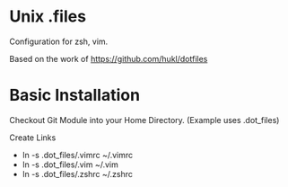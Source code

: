 Unix .files
========

Configuration for zsh, vim.

Based on the work of https://github.com/hukl/dotfiles

Basic Installation
===================

Checkout Git Module into your Home Directory.
(Example uses .dot_files)

Create Links

* ln -s .dot_files/.vimrc ~/.vimrc
* ln -s .dot_files/.vim ~/.vim
* ln -s .dot_files/.zshrc ~/.zshrc


